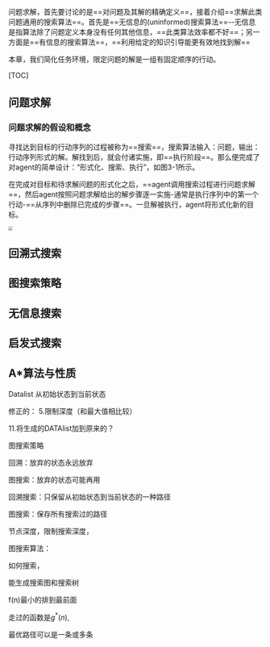 问题求解，首先要讨论的是==对问题及其解的精确定义==，接着介绍==求解此类问题通用的搜索算法==。首先是==无信息的(uninformed)搜索算法==--无信息是指算法除了问题定义本身没有任何其他信息，==此类算法效率都不好==；另一方面是==有信息的搜索算法==，==利用给定的知识引导能更有效地找到解==

本章，我们简化任务环境，限定问题的解是一组有固定顺序的行动。

[TOC]

## 问题求解

### 问题求解的假设和概念

寻找达到目标的行动序列的过程被称为==搜索==，搜索算法输入：问题，输出：行动序列形式的解。解找到后，就会付诸实施，即==执行阶段==。那么便完成了对agent的简单设计：“形式化、搜索、执行”，如图3-1所示。

在完成对目标和待求解问题的形式化之后，==agent调用搜索过程进行问题求解==，然后agent按照问题求解给出的解步骤逐一实施-通常是执行序列中的第一个行动-==从序列中删除已完成的步骤==。一旦解被执行，agent将形式化新的目标。

<img src="E:\研究生\研一\上半学年\人工智能原理与算法\图片\简单问题求解agent.PNG" style="zoom:50%;" />



## 回溯式搜索



## 图搜索策略



## 无信息搜索



## 启发式搜索



## A*算法与性质















Datalist  从初始状态到当前状态

修正的：
5.限制深度（和最大值相比较）

11.将生成的DATAlist加到原来的？



图搜索策略

回溯：放弃的状态永远放弃

图搜索：放弃的状态可能再用

回溯搜索：只保留从初始状态到当前状态的一种路径

图搜索：保存所有搜索过的路径

节点深度，限制搜索深度，



图搜索算法：

如何搜索，

能生成搜索图和搜索树





f(n)最小的排到最前面

走过的函数是$g^{*}(n)$,



最优路径可以是一条或多条



